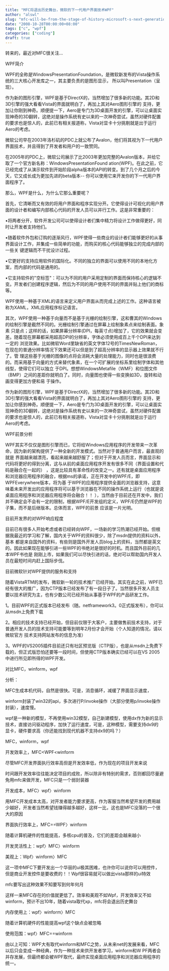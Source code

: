 ```yaml
---
title: "MFC将退出历史舞台，微软的下一代用户界面技术WPF"
author: "alswl"
slug: "mfc-will-be-from-the-stage-of-history-microsoft-s-next-generation-user-interface-technology-wpf"
date: "2008-10-28T00:00:00+08:00"
tags: ["c", "wpf"]
categories: ["coding"]
draft: true
---
```


转来的，最近对MFC很关注...

WPF简介

WPF的全称是WindowsPresentationFoundation，是微软新发布的Vista操作系统的三大核心开发库之一，其主要负责的是图形显示，
所以叫Presentation（呈现）。

作为新的图形引擎，WPF是基于DirectX的，当然增加了很多新的功能。其2D和3D引擎的强大看看Vista的界面就明白了，再加上其对Aero图形引擎的
支持，更加让你刚到神奇。顺便提一下，Aero是专门为3D桌面开发的引擎，可以让桌面实现神奇的3D翻转，这绝对是操作系统有史以来的一次神奇尝试，虽然对硬件配置
的要求也是惊人的，此前已有相关报道称，Vista对显卡十分挑剔就是出于运行Aero的考虑。

微软公司早在2003年洛杉矶的PDC上就公布了Avalon，他们将其视为下一代用户界面技术，并且得到了开发者和用户的一致赞同。

在2005年的PDC上，微软公司展示了比2003年更加完整的Avalon版本，并给它取了一个官方新名称：WindowsPresentationFound
ation(WPF)。在此之前，它已经完成了从演示软件到开始阶段alpha版本的API的转变。到了几个月之后的今天，它又成长成为更加先进的beta版本--
你可以使用它来开发你的下一代用户界面程序了。

那么，WPF是什么，为什么它那么重要呢？

首先，它清晰而又有效的将用户界面和程序实现分开。它使得设计可视化的用户界面的设计者和编写内部核心代码的开发人员可以并行工作。这是非常重要的：

•将两者分开，软件开发公司可以使得设计者们集中精力将设计工作做得更好，同时让开发者支持他们。

•随着软件外包和订购的逐渐风行，WPF使得一些商业的设计者们能够更好的从事界面设计工作，并集成一些简单的功能，而购买的核心代码能够独立的完成内部的一些关
键逻辑而不干扰设计过程。

•它更好的支持应用软件的国际化。不同的独立的界面可以使用不同的本地化方案，而内部的代码是通用的。

•它支持软件的"空标签"：可以为不同的用户采用定制的界面而保持核心的逻辑不变。开发者们创建程序逻辑，然后为不同的用户使用不同的界面并贴上他们的商标等。

WPF使用一种基于XML的语言来定义用户界面从而完成上述的工作。这种语言被称为XAML，XML应用程序标记语言。

其次，WPF使用一种基于向量而不是基于光栅的绘制引擎，这和曹其的Windows的绘制引擎是截然不同的。光栅绘制引擎通过在屏幕上绘制象素点来绘制表面。象素
只是点；这样的话，如果屏幕分辨率(DPI，每英寸点)增加了，它的效果就会变差。随着现在屏幕都采用超高DPI的分辨率，字体必须使用成百上千个DPI来达到一定的
浏览效果。比如微软Word里缺省的英文字体12号的TimesNewRoman，在现在的普通分辨率情况下效果还可以但是到了超高分辨率的显示器上效果就不行了。管
理这些基于光栅的图像的点将会消耗大量的处理能力，同时也是很浪费的。而采用基于向量的方式来替代象素，在一个可扩展的坐标系里绘制字体和其他线型，使得它们可以独立
于DPI。想想WindowsMetafile（WMF）和位图文件（BMP）之间的差距你就明白了。同时，向量图也使得一些变换如3D，旋转和动画变得更加方便和易
于操作。

作为新的图形引擎，WPF是基于DirectX的，当然增加了很多新的功能。其2D和3D引擎的强大看看Vista的界面就明白了，再加上其对Aero图形引擎的
支持，更加让你感到神奇。顺便提一下，Aero是专门为3D桌面开发的引擎，可以让桌面实现神奇的3D翻转，这绝对是操作系统有史以来的一次神奇尝试，虽然对硬件配置
的要求也是惊人的，此前已有相关报道称，Vista对显卡十分挑剔就是出于运行Aero的考虑。


WPF前景分析

WPF其实不仅仅是图形引擎而已，它将给Windows应用程序的开发带来一次革命，因为新的架构提供了一种全新的开发模式。当然对于普通用户而言，最直观的就是
界面越来越漂亮，看起来越来越舒服了；但对于开发人员而言，界面显示和代码将更好的得到分离，这与从前的桌面应用程序开发有很多不同（界面设置和代码是融合在一起的）
，这是比较具有革命性的改变之一。还有就是桌面应用程序和浏览器应用程序的融合，根据ms的承诺，正在开发中的WPF/E，即WPFEverywhere版本，将为基
于WPF的应用程序提供全面的浏览器支持，这意味着未来开发出的应用程序将可以基于浏览器在不同的操作系统上运行（也就是说桌面应用程序和浏览器应用程序将会融合！！
），当然由于目前还在开发中，我们并不确定会不会有一定的限制，根据WPF/E开发组的定义，WPF/E仍然是WPF的子集，而不是后继版本。总体而言，WPF的前景
应该是一片光明。

目前开发界的对WPF响应程度

目前已有很多人开始考虑或者已经转向WPF，一场新的学习热潮已经开始。但根据我最近的学习和了解，国内关于WPF的资料很少，除了msdn提供的资料以外，基本
都是来自国外的资料，有些则是国外开发人员blog上的资料，当然都是英文的。因此如果现在能够引进一些WPF的书绝对是很好的时机。而且国外目前的几本WPF书也是
刚刚上市，如果我们可以尽快引进的话，绝对可以帮助国内开发人员在最短时间内赶上国际步伐。

目前微软针对WPF提供的服务和支持

随着VistaRTM的发布，微软新一轮的技术推广已经开始。其实在此之前，WPF已经有很大的推广，因为CTP版本已经发布了有一段日子了。当然很多开发人员主
要以技术研究为主，也有少数公司已经开始从事基于WPF的产品研发工作。

1。目前WPF的正式版本已经发布（随。netframework3。0正式版发布），你可以从msdn上免费下载

2。相应的技术支持已经开始，但目前仅限于大客户，主要做售前技术支持，对于普通开发人员的技术支持可能要等到明年2月份才会开始（个人知道的情况，请以微软官方
技术支持网站发布的信息为准）

3。WPF的VS2005插件目前还只有社区预览版（CTP版），也是从msdn上免费下载的，但正式版恐怕还要等一段时间，但使用CTP版本确实已经可以在VS
2005中进行所见即所得的WPF开发。

对比MFC，winform，wpf

分析：

MFC生成本机代码，自然是很快。可是，消息循环，减缓了界面显示速度，

winform封装了win32的api，多次进行P/invoke操作（大部分使用p/invoke操作封装），速度慢。

wpf是一种新的模型，不再使用win32模型，自己新建模型，使用dx作为新的显示技术，直接访问驱动程序，加快了运行速度，可是，这种模型，需要支持dx9的
显卡，硬件要求高（你还能找到现代机器不支持dx9的吗？）

MFC，winform，wpf

开发效率上，MFC<WPF<winform

尽管MFC开发界面执行效率高但是开发效率低，作为现在的项目开发来说

时间跟开发效率往往能决定项目的成败，所以除非有特别的需求，否则都回尽量避免用mfc来做开发，MFC只是一个弱封装器

开发成本，MFC〉wpf〉winform

用MFC开发成本太高，对开发者能力要求更高，作为客服当然希望开发的费用越少越好，开发者当然希望钱赚得越多越好，这样一比，这也是MFC没落的一个很大的原因

界面执行效率上，MFC==WPF〉winform

随着计算机硬件的性能提高，多核cpu的普及，它们的差距会越来越小

开发灵活性上：wpf〉MFC〉winform

美观上：Wpf〉winform〉MFC

这一项中MFC下要开发出一个华丽的ui极其困难，也许你可以说你可以用控件，但是商业开发控件是要收费的！！Wpf很容易就可以做出vista那样的ui特效

mfc要写出这种效果不知要写到何年何月

这样一来MFC存在的价值就更低了。效率和美观不如Wpf，开发效率又不如winform，预计不出10年，随着vista取代xp，mfc将会退出历史舞台

内存使用上：wpf〉winform〉MFC

随着计算机硬件的性能提高wpf这个缺点会被忽略

使用范围：wpf〉MFC==winform

由以上可知：WPF大有取代winform和MFC之势，从未来net的发展来看，MFC以后只会变成一种经典，作为一种技术来供开发者学习，winform和W
PF两者会并存发展，但最终都会被WPF取代，最终实现桌面应用程序和浏览器应用程序的统一。
